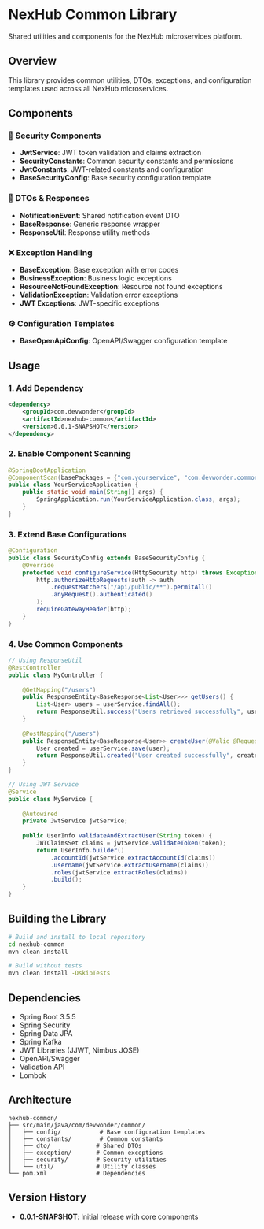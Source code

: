 # NexHub Common Library

Shared utilities and components for the NexHub microservices platform.

## Overview

This library provides common utilities, DTOs, exceptions, and configuration templates used across all NexHub microservices.

## Components

### 🔐 Security Components
- **JwtService**: JWT token validation and claims extraction
- **SecurityConstants**: Common security constants and permissions
- **JwtConstants**: JWT-related constants and configuration
- **BaseSecurityConfig**: Base security configuration template

### 📝 DTOs & Responses
- **NotificationEvent**: Shared notification event DTO
- **BaseResponse**: Generic response wrapper
- **ResponseUtil**: Response utility methods

### ❌ Exception Handling
- **BaseException**: Base exception with error codes
- **BusinessException**: Business logic exceptions
- **ResourceNotFoundException**: Resource not found exceptions
- **ValidationException**: Validation error exceptions
- **JWT Exceptions**: JWT-specific exceptions

### ⚙️ Configuration Templates
- **BaseOpenApiConfig**: OpenAPI/Swagger configuration template


## Usage

### 1. Add Dependency

```xml
<dependency>
    <groupId>com.devwonder</groupId>
    <artifactId>nexhub-common</artifactId>
    <version>0.0.1-SNAPSHOT</version>
</dependency>
```

### 2. Enable Component Scanning

```java
@SpringBootApplication
@ComponentScan(basePackages = {"com.yourservice", "com.devwonder.common"})
public class YourServiceApplication {
    public static void main(String[] args) {
        SpringApplication.run(YourServiceApplication.class, args);
    }
}
```

### 3. Extend Base Configurations

```java
@Configuration
public class SecurityConfig extends BaseSecurityConfig {
    @Override
    protected void configureService(HttpSecurity http) throws Exception {
        http.authorizeHttpRequests(auth -> auth
            .requestMatchers("/api/public/**").permitAll()
            .anyRequest().authenticated()
        );
        requireGatewayHeader(http);
    }
}
```

### 4. Use Common Components

```java
// Using ResponseUtil
@RestController
public class MyController {
    
    @GetMapping("/users")
    public ResponseEntity<BaseResponse<List<User>>> getUsers() {
        List<User> users = userService.findAll();
        return ResponseUtil.success("Users retrieved successfully", users);
    }
    
    @PostMapping("/users")
    public ResponseEntity<BaseResponse<User>> createUser(@Valid @RequestBody User user) {
        User created = userService.save(user);
        return ResponseUtil.created("User created successfully", created);
    }
}

// Using JWT Service
@Service
public class MyService {
    
    @Autowired
    private JwtService jwtService;
    
    public UserInfo validateAndExtractUser(String token) {
        JWTClaimsSet claims = jwtService.validateToken(token);
        return UserInfo.builder()
            .accountId(jwtService.extractAccountId(claims))
            .username(jwtService.extractUsername(claims))
            .roles(jwtService.extractRoles(claims))
            .build();
    }
}
```

## Building the Library

```bash
# Build and install to local repository
cd nexhub-common
mvn clean install

# Build without tests
mvn clean install -DskipTests
```

## Dependencies

- Spring Boot 3.5.5
- Spring Security
- Spring Data JPA
- Spring Kafka
- JWT Libraries (JJWT, Nimbus JOSE)
- OpenAPI/Swagger
- Validation API
- Lombok

## Architecture

```
nexhub-common/
├── src/main/java/com/devwonder/common/
│   ├── config/           # Base configuration templates
│   ├── constants/        # Common constants
│   ├── dto/             # Shared DTOs
│   ├── exception/       # Common exceptions  
│   ├── security/        # Security utilities
│   └── util/            # Utility classes
└── pom.xml              # Dependencies
```

## Version History

- **0.0.1-SNAPSHOT**: Initial release with core components
